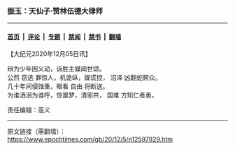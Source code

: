 ### 振玉：天仙子‧赞林伍德大律师

---

#### [首页](../../../..?n12597929) &nbsp;|&nbsp; [评论](../../../../../epoch-comment?n12597929) &nbsp;|&nbsp; [专题](../../../../../epoch-special?n12597929) &nbsp;|&nbsp; [禁闻](../../../../../epoch-news?n12597929) &nbsp;|&nbsp; [禁书](../../../../../books?n12597929) &nbsp;|&nbsp; [翻墙](https://github.com/gfw-breaker/nogfw/blob/master/README.md?n12597929)


<div class="post_content" id="artbody" itemprop="articleBody">
 <!-- article content begin -->
 <p>
  【大纪元2020年12月05日讯】
 </p>
 <p>
  辩为少年因义动，诉胜主媒闻世颂。
  <br/>
  公然
  <ok href="https://www.epochtimes.com/gb/tag/%E7%AA%83%E9%80%89.html">
   窃选
  </ok>
  罪惊人，机诡纵，媒谎控，
  <ok href="https://www.epochtimes.com/gb/tag/%E6%B2%BC%E6%B3%BD.html">
   沼泽
  </ok>
  凶翻蛇鳄众。
  <br/>
  几十年间侵蚀重，眼看
  <ok href="https://www.epochtimes.com/gb/tag/%E8%87%AA%E7%94%B1.html">
   自由
  </ok>
  将断送。
  <br/>
  为谁洒泪为谁呼，惊噩梦，清邪共，
  <ok href="https://www.epochtimes.com/gb/tag/%E5%9B%BD%E9%9A%BE.html">
   国难
  </ok>
  方知仁者勇。
 </p>
 <p>
  责任编辑：高义
 </p>
 <!-- article content end -->
 <div id="below_article_ad">
 </div>
</div>


---

原文链接（需翻墙）：https://www.epochtimes.com/gb/20/12/5/n12597929.htm